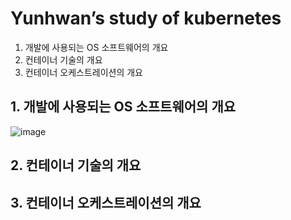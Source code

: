 # Yunhwan’s study of kubernetes
1. 개발에 사용되는 OS 소프트웨어의 개요
2. 컨테이너 기술의 개요
3. 컨테이너 오케스트레이션의 개요
## 1. 개발에 사용되는 OS 소프트웨어의 개요
![image](https://github.com/user-attachments/assets/0a214ae7-ffb8-4b8f-b7b2-01f9d2af9751)

## 2. 컨테이너 기술의 개요

## 3. 컨테이너 오케스트레이션의 개요
